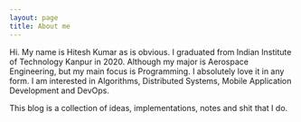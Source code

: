 ```yaml
---
layout: page
title: About me
---
```


Hi. My name is Hitesh Kumar as is obvious. I graduated from Indian Institute of Technology Kanpur in 2020. Although my major is Aerospace Engineering, but my main focus is Programming. I absolutely love it in any form. I am interested in Algorithms, Distributed Systems, Mobile Application Development and DevOps.

This blog is a collection of ideas, implementations, notes and shit that I do.
